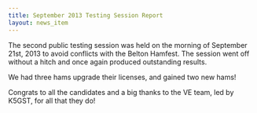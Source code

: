 ```yaml
---
title: September 2013 Testing Session Report
layout: news_item
---
```


The second public testing session was held on the morning of September 21st, 2013 to avoid conflicts with the Belton Hamfest.  The session went off without a hitch and once again produced outstanding results.

We had three hams upgrade their licenses, and gained two new hams!

Congrats to all the candidates and a big thanks to the VE team, led by K5GST, for all that they do!


